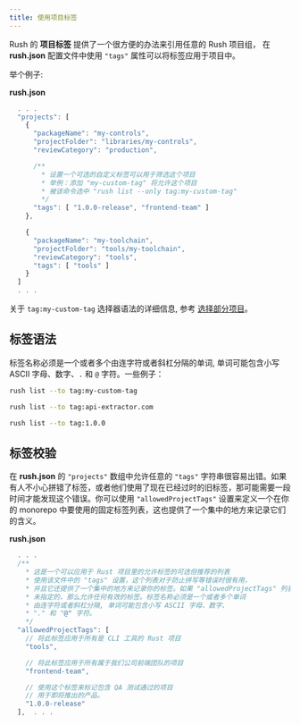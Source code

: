 ```yaml
---
title: 使用项目标签
---
```


Rush 的 **项目标签** 提供了一个很方便的办法来引用任意的 Rush 项目组，
在 **rush.json** 配置文件中使用 `"tags"` 属性可以将标签应用于项目中。

举个例子:

**rush.json**

```js
  . . .
  "projects": [
    {
      "packageName": "my-controls",
      "projectFolder": "libraries/my-controls",
      "reviewCategory": "production",

      /**
        * 设置一个可选的自定义标签可以用于筛选这个项目
        * 举例：添加 "my-custom-tag" 将允许这个项目
        * 被该命令选中 "rush list --only tag:my-custom-tag"
        */
      "tags": [ "1.0.0-release", "frontend-team" ]
    },

    {
      "packageName": "my-toolchain",
      "projectFolder": "tools/my-toolchain",
      "reviewCategory": "tools",
      "tags": [ "tools" ]
    }
  ]
  . . .
```

关于 `tag:my-custom-tag` 选择器语法的详细信息, 参考 [选择部分项目](../developer/selecting_subsets.md#selectors)。

## 标签语法

标签名称必须是一个或者多个由连字符或者斜杠分隔的单词, 单词可能包含小写 ASCII 字母、数字、`.` 和 `@` 字符。一些例子：

```bash
rush list --to tag:my-custom-tag
```

```bash
rush list --to tag:api-extractor.com
```

```bash
rush list --to tag:1.0.0
```

## 标签校验

在 **rush.json** 的 `"projects"` 数组中允许任意的 `"tags"` 字符串很容易出错。如果有人不小心拼错了标签，或者他们使用了现在已经过时的旧标签，那可能需要一段时间才能发现这个错误。你可以使用 `"allowedProjectTags"` 设置来定义一个在你的 monorepo 中要使用的固定标签列表，这也提供了一个集中的地方来记录它们的含义。

**rush.json**

```js
  . . .
  /**
    * 这是一个可以应用于 Rust 项目里的允许标签的可选但推荐的列表
    * 使用该文件中的 "tags" 设置，这个列表对于防止拼写等错误时很有用，
    * 并且它还提供了一个集中的地方来记录你的标签。如果 "allowedProjectTags" 列表是
    * 未指定的，那么允许任何有效的标签。标签名称必须是一个或者多个单词
    * 由连字符或者斜杠分隔, 单词可能包含小写 ASCII 字母、数字、
    * "." 和 "@" 字符。
    */
  "allowedProjectTags": [
    // 将此标签应用于所有是 CLI 工具的 Rust 项目
    "tools",

    // 将此标签应用于所有属于我们公司前端团队的项目
    "frontend-team",

    // 使用这个标签来标记包含 QA 测试通过的项目
    // 用于即将推出的产品。
    "1.0.0-release"
  ],  . . .
```
